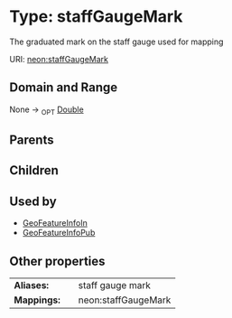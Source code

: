 
# Type: staffGaugeMark


The graduated mark on the staff gauge used for mapping

URI: [neon:staffGaugeMark](https://data.neonscience.org/staffGaugeMark)


## Domain and Range

None ->  <sub>OPT</sub> [Double](types/Double.md)

## Parents


## Children


## Used by

 * [GeoFeatureInfoIn](GeoFeatureInfoIn.md)
 * [GeoFeatureInfoPub](GeoFeatureInfoPub.md)

## Other properties

|  |  |  |
| --- | --- | --- |
| **Aliases:** | | staff gauge mark |
| **Mappings:** | | neon:staffGaugeMark |

